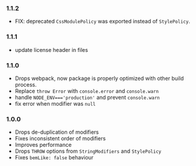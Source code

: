 ### 1.1.2

* FIX: deprecated `CssModulePolicy` was exported instead of `StylePolicy`.

### 1.1.1

* update license header in files

### 1.1.0

* Drops webpack, now package is properly optimized with other build process.
* Replace `throw Error` with `console.error` and `console.warn`
* handle `NODE_ENV==='production'` and prevent `console.warn`
* fix error when modifier was `null`

### 1.0.0

* Drops de-duplication of modifiers
* Fixes inconsistent order of modifiers
* Improves performance
* Drops `THROW` options from `StringModifiers` and `StylePolicy`
* Fixes `bemLike: false` behaviour

